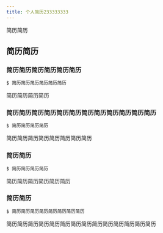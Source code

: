 ```yaml
---
title: 个人简历233333333
---
```

简历简历

## 简历简历

### 简历简历简历简历简历简历

``` bash
$ 简历简历简历简历简历简历
```

简历简历简历简历

### 简历简历简历简历简历简历简历简历简历简历简历简历

``` bash
$ 简历简历简历简历
```

简历简历简历简历简历简历简历简历

### 简历简历

``` bash
$ 简历简历简历简历
```

简历简历简历简历简历简历

### 简历简历

``` bash
$ 简历简历简历简历简历简历简历简历
```

简历简历简历简历简历简历简历简历简历简历简历简历简历简历
